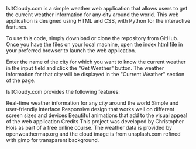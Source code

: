 
IsItCloudy.com is a simple weather web application that allows users to get the current weather information for any city around the world. This web application is designed using HTML and CSS, with Python for the interactive features.

To use this code, simply download or clone the repository from GitHub. Once you have the files on your local machine, open the index.html file in your preferred browser to launch the web application.

Enter the name of the city for which you want to know the current weather in the input field and click the "Get Weather" button. The weather information for that city will be displayed in the "Current Weather" section of the page.

IsItCloudy.com provides the following features:

Real-time weather information for any city around the world
Simple and user-friendly interface
Responsive design that works well on different screen sizes and devices
Beautiful animations that add to the visual appeal of the web application
Credits
This project was developed by Christopher Hois as part of a free online course. The weather data is provided by openweathermap.org and the cloud image is from unsplash.com refined with gimp for transparent background.
